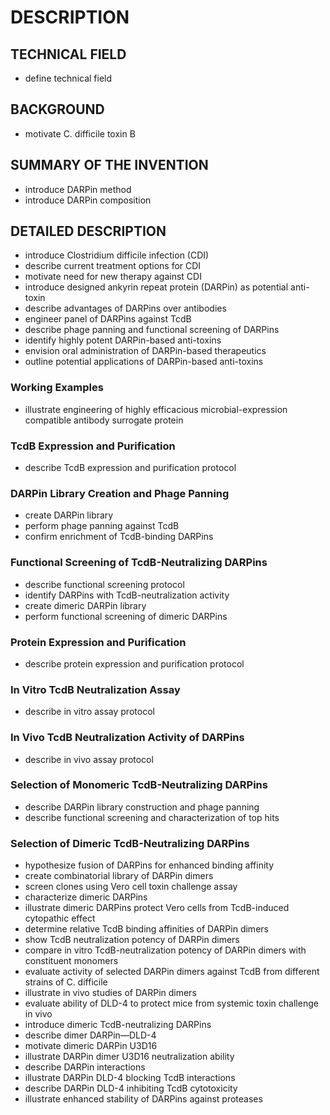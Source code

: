 # DESCRIPTION

## TECHNICAL FIELD

- define technical field

## BACKGROUND

- motivate C. difficile toxin B

## SUMMARY OF THE INVENTION

- introduce DARPin method
- introduce DARPin composition

## DETAILED DESCRIPTION

- introduce Clostridium difficile infection (CDI)
- describe current treatment options for CDI
- motivate need for new therapy against CDI
- introduce designed ankyrin repeat protein (DARPin) as potential anti-toxin
- describe advantages of DARPins over antibodies
- engineer panel of DARPins against TcdB
- describe phage panning and functional screening of DARPins
- identify highly potent DARPin-based anti-toxins
- envision oral administration of DARPin-based therapeutics
- outline potential applications of DARPin-based anti-toxins

### Working Examples

- illustrate engineering of highly efficacious microbial-expression compatible antibody surrogate protein

### TcdB Expression and Purification

- describe TcdB expression and purification protocol

### DARPin Library Creation and Phage Panning

- create DARPin library
- perform phage panning against TcdB
- confirm enrichment of TcdB-binding DARPins

### Functional Screening of TcdB-Neutralizing DARPins

- describe functional screening protocol
- identify DARPins with TcdB-neutralization activity
- create dimeric DARPin library
- perform functional screening of dimeric DARPins

### Protein Expression and Purification

- describe protein expression and purification protocol

### In Vitro TcdB Neutralization Assay

- describe in vitro assay protocol

### In Vivo TcdB Neutralization Activity of DARPins

- describe in vivo assay protocol

### Selection of Monomeric TcdB-Neutralizing DARPins

- describe DARPin library construction and phage panning
- describe functional screening and characterization of top hits

### Selection of Dimeric TcdB-Neutralizing DARPins

- hypothesize fusion of DARPins for enhanced binding affinity
- create combinatorial library of DARPin dimers
- screen clones using Vero cell toxin challenge assay
- characterize dimeric DARPins
- illustrate dimeric DARPins protect Vero cells from TcdB-induced cytopathic effect
- determine relative TcdB binding affinities of DARPin dimers
- show TcdB neutralization potency of DARPin dimers
- compare in vitro TcdB-neutralization potency of DARPin dimers with constituent monomers
- evaluate activity of selected DARPin dimers against TcdB from different strains of C. difficile
- illustrate in vivo studies of DARPin dimers
- evaluate ability of DLD-4 to protect mice from systemic toxin challenge in vivo
- introduce dimeric TcdB-neutralizing DARPins
- describe dimer DARPin—DLD-4
- motivate dimeric DARPin U3D16
- illustrate DARPin dimer U3D16 neutralization ability
- describe DARPin interactions
- illustrate DARPin DLD-4 blocking TcdB interactions
- describe DARPin DLD-4 inhibiting TcdB cytotoxicity
- illustrate enhanced stability of DARPins against proteases

